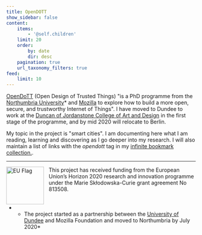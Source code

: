 ```yaml
---
title: OpenDOTT
show_sidebar: false
content:
    items:
        - '@self.children'
    limit: 20
    order:
        by: date
        dir: desc
    pagination: true
    url_taxonomy_filters: true
feed:
    limit: 10
---
```


[OpenDoTT](https://opendott.org) (Open Design of Trusted Things) "is a PhD programme from the [Northumbria University](https://northumbria.ac.uk/)* and [Mozilla](https://www.mozilla.org) to explore how to build a more open, secure, and trustworthy Internet of Things". I have moved to Dundee to work at the [Duncan of Jordanstone College of Art and Design](https://www.dundee.ac.uk/djcad/) in the first stage of the programme, and by mid 2020 will relocate to Berlin.

My topic in the project is "smart cities". I am documenting here what I am reading, learning and discovering as I go deeper into my research. I will also maintain a list of links with the *opendott* tag in my [infinite bookmark collection.](https://links.efeefe.me/?searchtags=opendott).

---

<div class='europe'>
		<img src="https://sites.dundee.ac.uk/opendott/wp-content/uploads/sites/107/2018/10/flag_yellow_low.jpg" align="left" width="100px" alt='EU Flag' style="padding-right:10px" /> This project has received funding from the European Union’s Horizon 2020 research and innovation programme under the Marie Skłodowska-Curie grant agreement No 813508.
	</div>

* * The project started as a partnership between the [University of Dundee](https://www.dundee.ac.uk) and Mozilla Foundation and moved to Northumbria by July 2020*